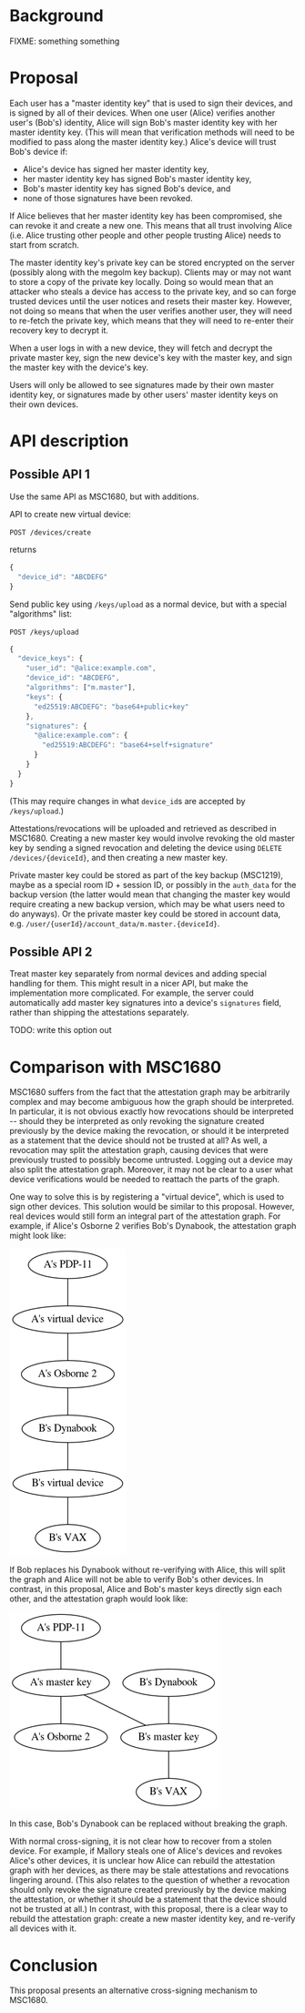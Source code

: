 # Background

FIXME: something something

# Proposal

Each user has a "master identity key" that is used to sign their devices, and
is signed by all of their devices.  When one user (Alice) verifies another
user's (Bob's) identity, Alice will sign Bob's master identity key with her
master identity key.  (This will mean that verification methods will need to be
modified to pass along the master identity key.)  Alice's device will trust
Bob's device if:

- Alice's device has signed her master identity key,
- her master identity key has signed Bob's master identity key,
- Bob's master identity key has signed Bob's device, and
- none of those signatures have been revoked.

If Alice believes that her master identity key has been compromised, she can
revoke it and create a new one.  This means that all trust involving Alice
(i.e. Alice trusting other people and other people trusting Alice) needs to
start from scratch.

The master identity key's private key can be stored encrypted on the server
(possibly along with the megolm key backup).  Clients may or may not want to
store a copy of the private key locally.  Doing so would mean that an attacker
who steals a device has access to the private key, and so can forge trusted
devices until the user notices and resets their master key.  However, not doing
so means that when the user verifies another user, they will need to re-fetch
the private key, which means that they will need to re-enter their recovery
key to decrypt it.

When a user logs in with a new device, they will fetch and decrypt the private
master key, sign the new device's key with the master key, and sign the master
key with the device's key.

Users will only be allowed to see signatures made by their own master identity
key, or signatures made by other users' master identity keys on their own
devices.

# API description

## Possible API 1

Use the same API as MSC1680, but with additions.

API to create new virtual device:

`POST /devices/create`

returns

``` javascript
{
  "device_id": "ABCDEFG"
}
```

Send public key using `/keys/upload` as a normal device, but with a special
"algorithms" list:

`POST /keys/upload`

``` javascript
{
  "device_keys": {
    "user_id": "@alice:example.com",
    "device_id": "ABCDEFG",
    "algorithms": ["m.master"],
    "keys": {
      "ed25519:ABCDEFG": "base64+public+key"
    },
    "signatures": {
      "@alice:example.com": {
        "ed25519:ABCDEFG": "base64+self+signature"
      }
    }
  }
}
```

(This may require changes in what `device_id`s are accepted by `/keys/upload`.)

Attestations/revocations will be uploaded and retrieved as described in
MSC1680.  Creating a new master key would involve revoking the old master key
by sending a signed revocation and deleting the device using `DELETE
/devices/{deviceId}`, and then creating a new master key.

Private master key could be stored as part of the key backup (MSC1219), maybe
as a special room ID + session ID, or possibly in the `auth_data` for the
backup version (the latter would mean that changing the master key would
require creating a new backup version, which may be what users need to do
anyways).  Or the private master key could be stored in account data,
e.g. `/user/{userId}/account_data/m.master.{deviceId}`.

## Possible API 2

Treat master key separately from normal devices and adding special handling for
them.  This might result in a nicer API, but make the implementation more
complicated.  For example, the server could automatically add master key
signatures into a device's `signatures` field, rather than shipping the
attestations separately.

TODO: write this option out

# Comparison with MSC1680

MSC1680 suffers from the fact that the attestation graph may be arbitrarily
complex and may become ambiguous how the graph should be interpreted.  In
particular, it is not obvious exactly how revocations should be interpreted --
should they be interpreted as only revoking the signature created previously by
the device making the revocation, or should it be interpreted as a statement
that the device should not be trusted at all?  As well, a revocation may split
the attestation graph, causing devices that were previously trusted to possibly
become untrusted.  Logging out a device may also split the attestation graph.
Moreover, it may not be clear to a user what device verifications would be
needed to reattach the parts of the graph.

One way to solve this is by registering a "virtual device", which is used to
sign other devices.  This solution would be similar to this proposal.  However,
real devices would still form an integral part of the attestation graph.  For
example, if Alice's Osborne 2 verifies Bob's Dynabook, the attestation graph might
look like:

![](images/1756-graph1.dot.png)

If Bob replaces his Dynabook without re-verifying with Alice, this will split
the graph and Alice will not be able to verify Bob's other devices.  In
contrast, in this proposal, Alice and Bob's master keys directly sign each
other, and the attestation graph would look like:

![](images/1756-graph2.dot.png)

In this case, Bob's Dynabook can be replaced without breaking the graph.

With normal cross-signing, it is not clear how to recover from a stolen device.
For example, if Mallory steals one of Alice's devices and revokes Alice's other
devices, it is unclear how Alice can rebuild the attestation graph with her
devices, as there may be stale attestations and revocations lingering around.
(This also relates to the question of whether a revocation should only revoke
the signature created previously by the device making the attestation, or
whether it should be a statement that the device should not be trusted at all.)
In contrast, with this proposal, there is a clear way to rebuild the
attestation graph: create a new master identity key, and re-verify all devices
with it.

# Conclusion

This proposal presents an alternative cross-signing mechanism to MSC1680.
